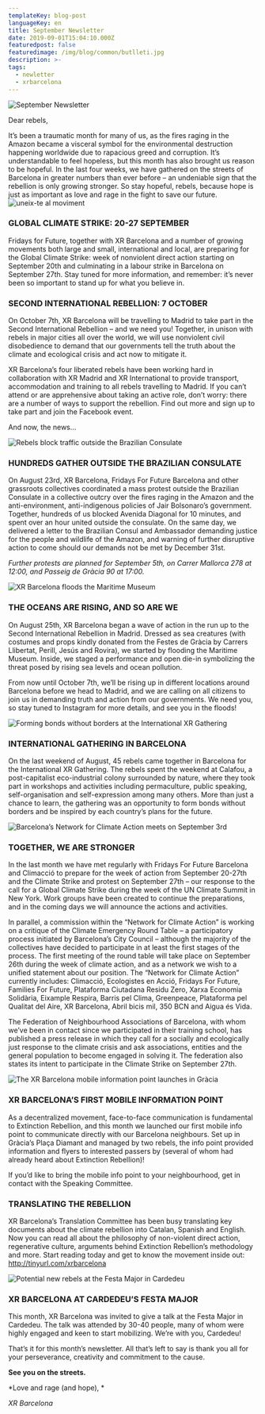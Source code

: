 ```yaml
---
templateKey: blog-post
languageKey: en
title: September Newsletter 
date: 2019-09-01T15:04:10.000Z
featuredpost: false
featuredimage: /img/blog/common/butlleti.jpg
description: >-
tags:
  - newletter
  - xrbarcelona
---
```


![September Newsletter](/img/blog/common/butlleti.jpg)

Dear rebels, 

It’s been a traumatic month for many of us, as the fires raging in the Amazon became a visceral symbol for the environmental destruction happening worldwide due to rapacious greed and corruption. It’s understandable to feel hopeless, but this month has also brought us reason to be hopeful. In the last four weeks, we have gathered on the streets of Barcelona in greater numbers than ever before – an undeniable sign that the rebellion is only growing stronger. So stay hopeful, rebels, because hope is just as important as love and rage in the fight to save our future.
![uneix-te al moviment](/img/blog/common/et-necessitem.jpg)

### GLOBAL CLIMATE STRIKE: 20-27 SEPTEMBER
Fridays for Future, together with XR Barcelona and a number of growing movements both large and small, international and local, are preparing for the Global Climate Strike: week of nonviolent direct action starting on September 20th and culminating in a labour strike in Barcelona on September 27th. Stay tuned for more information, and remember: it’s never been so important to stand up for what you believe in.

### SECOND INTERNATIONAL REBELLION: 7 OCTOBER

On October 7th, XR Barcelona will be travelling to Madrid to take part in the Second International Rebellion – and we need you! Together, in unison with rebels in major cities all over the world, we will use nonviolent civil disobedience to demand that our governments tell the truth about the climate and ecological crisis and act now to mitigate it. 

XR Barcelona’s four liberated rebels have been working hard in collaboration with XR Madrid and XR International to provide transport, accommodation and training to all rebels travelling to Madrid. If you can’t attend or are apprehensive about taking an active role, don’t worry: there are a number of ways to support the rebellion.  Find out more and sign up to take part and join the Facebook event.

And now, the news…

![Rebels block traffic outside the Brazilian Consulate](/img/blog/2019-09-01-consulatbrasil.jpg)

### HUNDREDS GATHER OUTSIDE THE BRAZILIAN CONSULATE
On August 23rd, XR Barcelona, Fridays For Future Barcelona and other grassroots collectives coordinated a mass protest outside the Brazilian Consulate in a collective outcry over the fires raging in the Amazon and the anti-environment, anti-indigenous policies of Jair Bolsonaro’s government. Together, hundreds of us blocked Avenida Diagonal for 10 minutes, and spent over an hour united outside the consulate. On the same day, we delivered a letter to the Brazilian Consul and Ambassador demanding justice for the people and wildlife of the Amazon, and warning of further disruptive action to come should our demands not be met by December 31st. 

*Further protests are planned for September 5th, on Carrer Mallorca 278 at 12:00, and Passeig de Gràcia 90 at 17:00.*

![XR Barcelona floods the Maritime Museum](/img/blog/2019-09-01-museumaritim.jpg)

### THE OCEANS ARE RISING, AND SO ARE WE
On August 25th, XR Barcelona began a wave of action in the run up to the Second International Rebellion in Madrid. Dressed as sea creatures (with costumes and props kindly donated from the Festes de Gràcia by Carrers Llibertat, Perill, Jesús and Rovira), we started by flooding the Maritime Museum. Inside, we staged a performance and open die-in symbolizing the threat posed by rising sea levels and ocean pollution. 

From now until October 7th, we’ll be rising up in different locations around Barcelona before we head to Madrid, and we are calling on all citizens to join us in demanding truth and action from our governments. We need you, so stay tuned to Instagram for more details, and see you in the floods!

![Forming bonds without borders at the International XR Gathering](/img/blog/2019-09-01-trobadainternacional.jpg)

### INTERNATIONAL GATHERING IN BARCELONA 
On the last weekend of August, 45 rebels came together in Barcelona for the International XR Gathering. The rebels spent the weekend at Calafou, a post-capitalist eco-industrial colony surrounded by nature, where they took part in workshops and activities including permaculture, public speaking, self-organisation and self-expression among many others. More than just a chance to learn, the gathering was an opportunity to form bonds without borders and be inspired by each country’s plans for the future.

![Barcelona’s Network for Climate Action meets on September 3rd](/img/blog/2019-09-01-xarxapelclima.jpg)

### TOGETHER, WE ARE STRONGER

In the last month we have met regularly with Fridays For Future Barcelona and Climacció to prepare for the week of action from September 20-27th and the Climate Strike and protest on September 27th – our response to the call for a Global Climate Strike during the week of the UN Climate Summit in New York. Work groups have been created to continue the preparations, and in the coming days we will announce the actions and activities. 

In parallel, a commission within the “Network for Climate Action” is working on a critique of the Climate Emergency Round Table – a participatory process initiated by Barcelona’s City Council – although the majority of the collectives have decided to participate in at least the first stages of the process. The first meeting of the round table will take place on September 26th during the week of climate action, and as a network we wish to a unified statement about our position. The “Network for Climate Action” currently includes: Climacció, Ecologistes en Acció, Fridays For Future, Families For Future, Plataforma Ciutadana Residu Zero, Xarxa Economia Solidària, Eixample Respira, Barris pel Clima, Greenpeace, Plataforma pel Qualitat del Aire, XR Barcelona, Abril bicis mil, 350 BCN and Aigua és Vida. 

The Federation of Neighbourhood Associations of Barcelona, with whom we’ve been in contact since we participated in their training school, has published a press release in which they call for a socially and ecologically just response to the climate crisis and ask associations, entities and the general population to become engaged in solving it. The federation also states its intent to participate in the Climate Strike on September 27th.

![The XR Barcelona mobile information point launches in Gràcia](/img/blog/2019-09-01-puntinformacio.jpg)

### XR BARCELONA’S FIRST MOBILE INFORMATION POINT

As a decentralized movement, face-to-face communication is fundamental to Extinction Rebellion, and this month we launched our first mobile info point to communicate directly with our Barcelona neighbours. Set up in Gràcia’s Plaça Diamant and managed by two rebels, the info point provided information and flyers to interested passers by (several of whom had already heard about Extinction Rebellion)! 

If you’d like to bring the mobile info point to your neighbourhood, get in contact with the Speaking Committee.

### TRANSLATING THE REBELLION
XR Barcelona’s Translation Committee has been busy translating key documents about the climate rebellion into Catalan, Spanish and English. Now you can read all about the philosophy of non-violent direct action, regenerative culture, arguments behind Extinction Rebellion’s methodology and more. Start reading today and get to know the movement inside out: http://tinyurl.com/xrbarcelona 

![Potential new rebels at the Festa Major in Cardedeu](/img/blog/2019-09-01-cardedeu.jpg)

### XR BARCELONA AT CARDEDEU’S FESTA MAJOR 
This month, XR Barcelona was invited to give a talk at the Festa Major in Cardedeu. The talk was attended by 30-40 people, many of whom were highly engaged and keen to start mobilizing. We’re with you, Cardedeu! 

That’s it for this month’s newsletter. All that’s left to say is thank you all for your perseverance, creativity and commitment to the cause. 

**See you on the streets.**

*Love and rage (and hope), *

*XR Barcelona*
